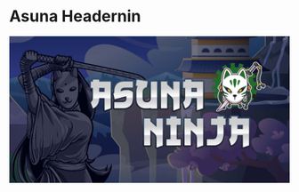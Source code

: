 # Asuna Headernin
<img src="https://github.com/Shinobi-Developer/asuna-ninja-webgame/blob/main/images/og-image.jpg?raw=true"/>
